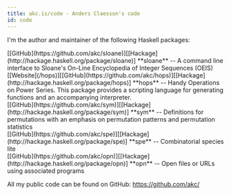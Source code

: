 ```yaml
---
title: akc.is/code - Anders Claesson's code
id: code
---
```


I'm the author and maintainer of the following Haskell packages:

<div class="item">
  [[GitHub](https://github.com/akc/sloane)][[Hackage](http://hackage.haskell.org/package/sloane)]  
  **sloane** -- A command line interface to Sloane's On-Line
  Encyclopedia of Integer Sequences (OEIS)
</div>
<div class="item">
  [[Website](/hops)][[GitHub](https://github.com/akc/hops)][[Hackage](http://hackage.haskell.org/package/hops)]  
  **hops** -- Handy Operations on Power Series. This package provides a scripting
  language for generating functions and an accompanying interpreter.
</div>
<div class="item">
  [[GitHub](https://github.com/akc/sym)][[Hackage](http://hackage.haskell.org/package/sym)]  
  **sym** -- Definitions for permutations with an emphasis on permutation
  patterns and permutation statistics
</div>
<div class="item">
  [[GitHub](https://github.com/akc/spe)][[Hackage](http://hackage.haskell.org/package/spe)]  
  **spe** -- Combinatorial species lite
</div>
<div class="item">
  [[GitHub](https://github.com/akc/opn)][[Hackage](http://hackage.haskell.org/package/opn)]  
  **opn** -- Open files or URLs using associated programs
</div>

All my public code can be found on GitHub: <https://github.com/akc/>
